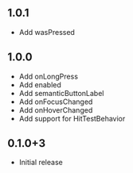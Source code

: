 ## 1.0.1
* Add wasPressed

## 1.0.0
* Add onLongPress
* Add enabled
* Add semanticButtonLabel
* Add onFocusChanged
* Add onHoverChanged
* Add support for HitTestBehavior

## 0.1.0+3

* Initial release
